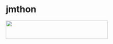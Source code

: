 # jmthon

<p align="left"><a href="https://heroku.com/deploy?template=https://github.com/X7dhjd/roz"> <img src="https://img.shields.io/badge/Deploy%20To%20Heroku-purple?style=for-the-badge&logo=heroku" width="320" height="58.45"/></a></p>
